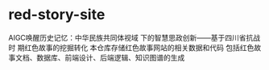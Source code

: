 # red-story-site
 AIGC唤醒历史记忆：中华民族共同体视域 下的智慧思政创新——基于四川省抗战时 期红色故事的挖掘转化
 本仓库存储红色故事网站的相关数据和代码
 包括红色故事文档、数据库、前端设计、后端逻辑、知识图谱的生成
